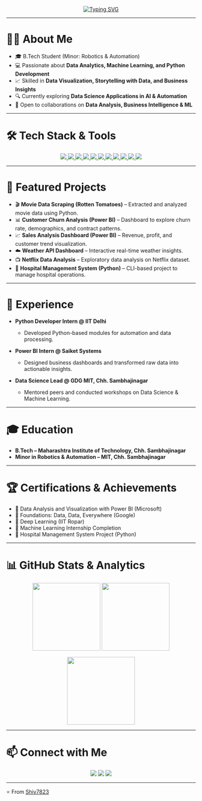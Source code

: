 <!-- Typing SVG Banner -->
<p align="center">
  <a href="https://github.com/Shiv7823">
    <img src="https://readme-typing-svg.herokuapp.com?font=Fira+Code&size=25&pause=1000&color=00C2FF&center=true&vCenter=true&width=550&lines=Hi+I'm+Shivprasad+Vanshete+👋;Data+Analyst+%7C+Data+Science+Explorer;Turning+Data+into+Insights+📊;Python+%7C+Power+BI+%7C+SQL+%7C+Excel" alt="Typing SVG" />
  </a>
</p>

---

# 👨‍💻 About Me  
- 🎓 B.Tech Student (Minor: Robotics & Automation)  
- 💻 Passionate about **Data Analytics, Machine Learning, and Python Development**  
- 📈 Skilled in **Data Visualization, Storytelling with Data, and Business Insights**  
- 🔍 Currently exploring **Data Science Applications in AI & Automation**  
- 🤝 Open to collaborations on **Data Analysis, Business Intelligence & ML**  

---

# 🛠️ Tech Stack & Tools  

<p align="center">

  <!-- Python -->
  <a href="https://www.python.org/" target="_blank">
    <img src="https://img.shields.io/badge/Python-3776AB?style=for-the-badge&logo=python&logoColor=white" />
  </a>

  <!-- Power BI -->
  <a href="https://powerbi.microsoft.com/" target="_blank">
    <img src="https://img.shields.io/badge/Power%20BI-F2C811?style=for-the-badge&logo=powerbi&logoColor=black" />
  </a>

  <!-- Excel -->
  <a href="https://www.microsoft.com/en-in/microsoft-365/excel" target="_blank">
    <img src="https://img.shields.io/badge/Microsoft%20Excel-217346?style=for-the-badge&logo=microsoft-excel&logoColor=white" />
  </a>

  <!-- SQL -->
  <a href="https://www.mysql.com/" target="_blank">
    <img src="https://img.shields.io/badge/SQL-336791?style=for-the-badge&logo=mysql&logoColor=white" />
  </a>

  <!-- Pandas -->
  <a href="https://pandas.pydata.org/" target="_blank">
    <img src="https://img.shields.io/badge/Pandas-150458?style=for-the-badge&logo=pandas&logoColor=white" />
  </a>

  <!-- NumPy -->
  <a href="https://numpy.org/" target="_blank">
    <img src="https://img.shields.io/badge/Numpy-013243?style=for-the-badge&logo=numpy&logoColor=white" />
  </a>

  <!-- Scikit Learn -->
  <a href="https://scikit-learn.org/" target="_blank">
    <img src="https://img.shields.io/badge/Scikit--Learn-F7931E?style=for-the-badge&logo=scikitlearn&logoColor=white" />
  </a>

  <!-- Git -->
  <a href="https://git-scm.com/" target="_blank">
    <img src="https://img.shields.io/badge/Git-F05032?style=for-the-badge&logo=git&logoColor=white" />
  </a>

  <!-- GitHub -->
  <a href="https://github.com/" target="_blank">
    <img src="https://img.shields.io/badge/GitHub-181717?style=for-the-badge&logo=github&logoColor=white" />
  </a>

  <!-- VS Code -->
  <a href="https://code.visualstudio.com/" target="_blank">
    <img src="https://img.shields.io/badge/VS%20Code-007ACC?style=for-the-badge&logo=visualstudiocode&logoColor=white" />
  </a>

  <!-- Linux -->
  <a href="https://www.linux.org/" target="_blank">
    <img src="https://img.shields.io/badge/Linux-FCC624?style=for-the-badge&logo=linux&logoColor=black" />
  </a>

</p>

---

# 📂 Featured Projects  
- 🎬 **Movie Data Scraping (Rotten Tomatoes)** – Extracted and analyzed movie data using Python.  
- 📊 **Customer Churn Analysis (Power BI)** – Dashboard to explore churn rate, demographics, and contract patterns.  
- 📈 **Sales Analysis Dashboard (Power BI)** – Revenue, profit, and customer trend visualization.  
- ☁️ **Weather API Dashboard** – Interactive real-time weather insights.  
- 📺 **Netflix Data Analysis** – Exploratory data analysis on Netflix dataset.  
- 🏥 **Hospital Management System (Python)** – CLI-based project to manage hospital operations.  

---

# 💼 Experience  
- **Python Developer Intern @ IIT Delhi**  
   - Developed Python-based modules for automation and data processing.  

- **Power BI Intern @ Saiket Systems**  
   - Designed business dashboards and transformed raw data into actionable insights.  

- **Data Science Lead @ GDG MIT, Chh. Sambhajinagar**  
   - Mentored peers and conducted workshops on Data Science & Machine Learning.  

---

# 🎓 Education  
- **B.Tech – Maharashtra Institute of Technology, Chh. Sambhajinagar**  
- **Minor in Robotics & Automation – MIT, Chh. Sambhajinagar**  

---

# 🏆 Certifications & Achievements  
- 📜 Data Analysis and Visualization with Power BI (Microsoft)  
- 📜 Foundations: Data, Data, Everywhere (Google)  
- 📜 Deep Learning (IIT Ropar)  
- 📜 Machine Learning Internship Completion  
- 📜 Hospital Management System Project (Python)  

---

# 📊 GitHub Stats & Analytics  

<p align="center">
  <img src="https://github-readme-stats.vercel.app/api?username=Shiv7823&show_icons=true&theme=tokyonight" height="180em" />
  <img src="https://github-readme-stats.vercel.app/api/top-langs/?username=Shiv7823&layout=compact&theme=tokyonight" height="180em" />
</p>

<p align="center">
  <img src="https://streak-stats.demolab.com?user=Shiv7823&theme=tokyonight&hide_border=true" height="180em" />
</p>

---

# 📫 Connect with Me  

<p align="center">
  <a href="https://www.linkedin.com/in/shivprasad-vanshete-39b842259/"><img src="https://img.shields.io/badge/LinkedIn-0077B5?style=for-the-badge&logo=linkedin&logoColor=white" /></a>
  <a href="mailto:shivprasadvhanshette@gmail.com"><img src="https://img.shields.io/badge/Gmail-D14836?style=for-the-badge&logo=gmail&logoColor=white" /></a>
  <a href="https://portfolio-eosin-phi-48.vercel.app/#hero"><img src="https://img.shields.io/badge/Portfolio-000000?style=for-the-badge&logo=web&logoColor=white" /></a>
</p>

---

⭐️ From [Shiv7823](https://github.com/Shiv7823)
